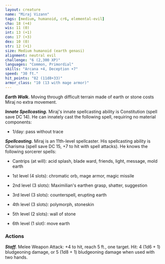 ```yaml
---
layout: creature
name: "Miraj Vizann"
tags: [medium, humanoid, cr6, elemental-evil]
cha: 18 (+4)
wis: 11 (0)
int: 13 (+1)
con: 17 (+3)
dex: 10 (0)
str: 12 (+1)
size: Medium humanoid (earth genasi)
alignment: neutral evil
challenge: "6 (2,300 XP)"
languages: "Common, Primordial"
skills: "Arcana +4, Deception +7"
speed: "30 ft."
hit_points: "82 (11d8+33)"
armor_class: "10 (13 with mage armor)"
---
```


***Earth Walk.*** Moving through difficult terrain made of earth or stone costs Miraj no extra movement.

***Innate Spellcasting.*** Miraj's innate spellcasting ability is Constitution (spell save DC 14). He can innately cast the following spell, requiring no material components:

* 1/day: pass without trace

***Spellcasting.*** Miraj is an 11th-level spellcaster. His spellcasting ability is Charisma (spell save DC 15, +7 to hit with spell attacks). He knows the following sorcerer spells:

* Cantrips (at will): acid splash, blade ward, friends, light, message, mold earth

* 1st level (4 slots): chromatic orb, mage armor, magic missile

* 2nd level (3 slots): Maximilian's earthen grasp, shatter, suggestion

* 3rd level (3 slots): counterspell, erupting earth

* 4th level (3 slots): polymorph, stoneskin

* 5th level (2 slots): wall of stone

* 6th level (1 slot): move earth

### Actions

***Staff.*** Melee Weapon Attack: +4 to hit, reach 5 ft., one target. Hit: 4 (1d6 + 1) bludgeoning damage, or 5 (1d8 + 1) bludgeoning damage when used with two hands.